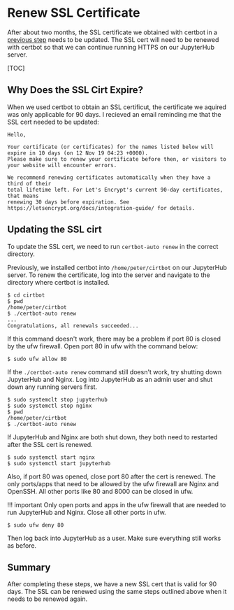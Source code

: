 # Renew SSL Certificate

After about two months, the SSL certificate we obtained with certbot in a [previous step](ssl.md) needs to be updated. The SSL cert will need to be renewed with certbot so that we can continue running HTTPS on our JupyterHub server.

[TOC]

## Why Does the SSL Cirt Expire?

When we used certbot to obtain an SSL certificut, the certificate we aquired was only applicable for 90 days. I recieved an email reminding me that the SSL cert needed to be updated:

```text
Hello,

Your certificate (or certificates) for the names listed below will expire in 10 days (on 12 Nov 19 04:23 +0000).
Please make sure to renew your certificate before then, or visitors to your website will encounter errors.

We recommend renewing certificates automatically when they have a third of their
total lifetime left. For Let's Encrypt's current 90-day certificates, that means
renewing 30 days before expiration. See
https://letsencrypt.org/docs/integration-guide/ for details.
```

## Updating the SSL cirt

To update the SSL cert, we need to run ```certbot-auto renew``` in the correct directory. 

Previously, we installed certbot into ```/home/peter/cirtbot``` on our JupyterHub server. To renew the certificate, log into the server and navigate to the directory where certbot is installed.

```text
$ cd cirtbot
$ pwd
/home/peter/cirtbot
$ ./certbot-auto renew
...
Congratulations, all renewals succeeded...
```

If this command doesn't work, there may be a problem if port 80 is closed by the ufw firewall. Open port 80 in ufw with the command below:

```text
$ sudo ufw allow 80
```

If the ```./certbot-auto renew``` command still doesn't work, try shutting down JupyterHub and Nginx. Log into JupyterHub as an admin user and shut down any running servers first.

```text
$ sudo systemclt stop jupyterhub
$ sudo systemctl stop nginx
$ pwd
/home/peter/cirtbot
$ ./certbot-auto renew
```

If JupyterHub and Nginx are both shut down, they both need to restarted after the SSL cert is renewed.

```text
$ sudo systemctl start nginx
$ sudo systemctl start jupyterhub
```

Also, if port 80 was opened, close port 80 after the cert is renewed. The only ports/apps that need to be allowed by the ufw firewall are Nginx and OpenSSH. All other ports like 80 and 8000 can be closed in ufw.

!!! important
    Only open ports and apps in the ufw firewall that are needed to run JupyterHub and Nginx. Close all other ports in ufw.

```text
$ sudo ufw deny 80
```

Then log back into JupyterHub as a user. Make sure everything still works as before. 

## Summary

After completing these steps, we have a new SSL cert that is valid for 90 days. The SSL can be renewed using the same steps outlined above when it needs to be renewed again.

<br>
